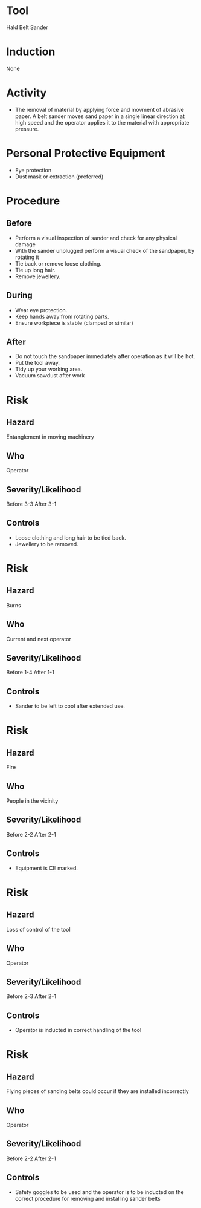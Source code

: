 # Tool
Hald Belt Sander
# Induction
None
# Activity

* The removal of material by applying force and movment of abrasive paper. A belt sander moves sand paper in a single linear direction at high speed and the operator applies it to the material with appropriate pressure. 

# Personal Protective Equipment

* Eye protection
* Dust mask or extraction (preferred)

# Procedure
## Before

* Perform a visual inspection of sander and check for any physical damage
* With the sander unplugged perform a visual check of the sandpaper, by rotating it
* Tie back or remove loose clothing.
* Tie up long hair.
* Remove jewellery.

## During

* Wear eye protection.
* Keep hands away from rotating parts.
* Ensure workpiece is stable (clamped or similar)

## After

* Do not touch the sandpaper immediately after operation as it will be hot.
* Put the tool away.
* Tidy up your working area.
* Vacuum sawdust after work

# Risk
## Hazard
Entanglement in moving machinery
## Who
Operator
## Severity/Likelihood
Before 3-3 After 3-1
## Controls

* Loose clothing and long hair to be tied back.
* Jewellery to be removed.

# Risk
## Hazard
Burns
## Who
Current and next operator
## Severity/Likelihood
Before 1-4 After 1-1
## Controls

* Sander to be left to cool after extended use.

# Risk
## Hazard
Fire
## Who
People in the vicinity
## Severity/Likelihood
Before 2-2 After 2-1
## Controls

* Equipment is CE marked.

# Risk
## Hazard
Loss of control of the tool
## Who
Operator
## Severity/Likelihood
Before 2-3 After 2-1
## Controls

* Operator is inducted in correct handling of the tool

# Risk
## Hazard
Flying pieces of sanding belts could occur if they are installed incorrectly
## Who
Operator
## Severity/Likelihood
Before 2-2 After 2-1
## Controls

* Safety goggles to be used and the operator is to be inducted on the correct procedure for removing and installing sander belts

